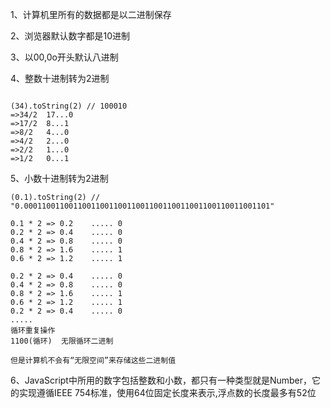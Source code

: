1、计算机里所有的数据都是以二进制保存

2、浏览器默认数字都是10进制

3、以00,0o开头默认八进制

4、整数十进制转为2进制

```

(34).toString(2) // 100010
=>34/2  17...0
=>17/2  8...1
=>8/2   4...0
=>4/2   2...0
=>2/2   1...0
=>1/2   0...1

```
5、小数十进制转为2进制

```
(0.1).toString(2) // "0.0001100110011001100110011001100110011001100110011001101"

0.1 * 2 => 0.2    ..... 0
0.2 * 2 => 0.4    ..... 0
0.4 * 2 => 0.8    ..... 0
0.8 * 2 => 1.6    ..... 1
0.6 * 2 => 1.2    ..... 1

0.2 * 2 => 0.4    ..... 0
0.4 * 2 => 0.8    ..... 0
0.8 * 2 => 1.6    ..... 1
0.6 * 2 => 1.2    ..... 1
0.2 * 2 => 0.4    ..... 0
.....
循环重复操作
1100(循环)  无限循环二进制

但是计算机不会有“无限空间”来存储这些二进制值

```
6、JavaScript中所用的数字包括整数和小数，都只有一种类型就是Number，它的实现遵循IEEE 754标准，使用64位固定长度来表示,浮点数的长度最多有52位